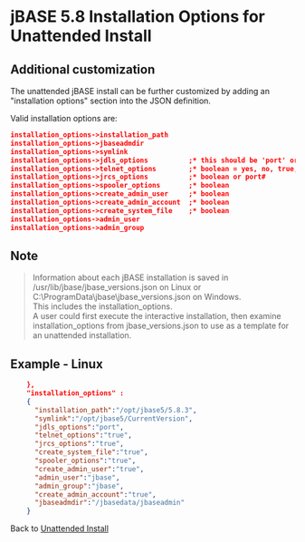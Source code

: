 # jBASE 5.8 Installation Options for Unattended Install

<PageHeader />

## Additional customization

The unattended jBASE install can be further customized by adding an "installation options" section into the JSON definition.

Valid installation options are:

```json
installation_options->installation_path
installation_options->jbaseadmdir
installation_options->symlink
installation_options->jdls_options          ;* this should be 'port' or 'process'
installation_options->telnet_options        ;* boolean = yes, no, true, false, 0, 1
installation_options->jrcs_options          ;* boolean or port#
installation_options->spooler_options       ;* boolean
installation_options->create_admin_user     ;* boolean
installation_options->create_admin_account  ;* boolean
installation_options->create_system_file    ;* boolean
installation_options->admin_user
installation_options->admin_group
```

## Note

> Information about each jBASE installation is saved in /usr/lib/jbase/jbase_versions.json on Linux or C:\ProgramData\jbase\jbase_versions.json on Windows.  
> This includes the installation_options.  
> A user could first execute the interactive installation, then examine installation_options from jbase_versions.json to use as a template for an unattended installation.

## Example - Linux

```json
    },
    "installation_options" :
    {
      "installation_path":"/opt/jbase5/5.8.3",
      "symlink":"/opt/jbase5/CurrentVersion",
      "jdls_options":"port",
      "telnet_options":"true",
      "jrcs_options":"true",
      "create_system_file":"true",
      "spooler_options":"true",
      "create_admin_user":"true",
      "admin_user":"jbase",
      "admin_group":"jbase",
      "create_admin_account":"true",
      "jbaseadmdir":"/jbasedata/jbaseadmin"
    }
```

Back to [Unattended Install](./../README.md)

<PageFooter />
